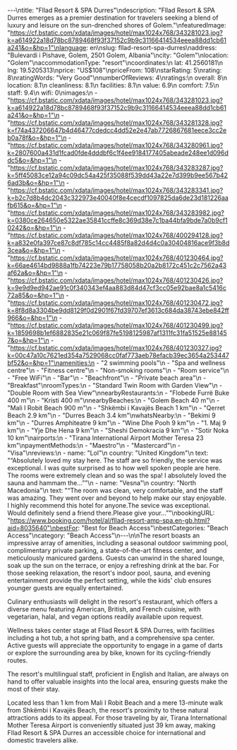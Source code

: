 ---\ntitle: "Fllad Resort & SPA Durres"\ndescription: "Fllad Resort & SPA Durres emerges as a premier destination for travelers seeking a blend of luxury and leisure on the sun-drenched shores of Golem."\nfeaturedImage: "https://cf.bstatic.com/xdata/images/hotel/max1024x768/343281023.jpg?k=a614922a18d78bc8789468f93f37152c9b9c31166414534eeea88dd1cb61a241&o=&hp=1"\nlanguage: en\nslug: fllad-resort-spa-durres\naddress: "Bulevardi i Pishave, Golem, 2501 Golem, Albania"\ncity: "Golem"\nlocation: "Golem"\naccommodationType: "resort"\ncoordinates:\n  lat: 41.2560181\n  lng: 19.5205313\nprice: "US$108"\npriceFrom: 108\nstarRating: 5\nrating: 8\nratingWords: "Very Good"\nnumberOfReviews: 4\nratings:\n  overall: 8\n  location: 8.1\n  cleanliness: 8.1\n  facilities: 8.1\n  value: 6.9\n  comfort: 7.5\n  staff: 9.4\n  wifi: 0\nimages:\n  - "https://cf.bstatic.com/xdata/images/hotel/max1024x768/343281023.jpg?k=a614922a18d78bc8789468f93f37152c9b9c31166414534eeea88dd1cb61a241&o=&hp=1"\n  - "https://cf.bstatic.com/xdata/images/hotel/max1024x768/343281328.jpg?k=f74a437206647b4d46477cdedcc4dd52e2e47ab7726867681eece3cc2eb0a78f&o=&hp=1"\n  - "https://cf.bstatic.com/xdata/images/hotel/max1024x768/343280961.jpg?k=2807600a431d1fcad0fde4dddbf6c1f4ee9184177405abeade248ee1d096ddc5&o=&hp=1"\n  - "https://cf.bstatic.com/xdata/images/hotel/max1024x768/343283287.jpg?k=5ff45083ce12a94c09dc54a425f35088f539dd43a22e7d399b9ee567b426ad3b&o=&hp=1"\n  - "https://cf.bstatic.com/xdata/images/hotel/max1024x768/343283341.jpg?k=b2c7d8b4dc2043c322973e40040f8e4cecdf1097825da6de23d181226aafb615&o=&hp=1"\n  - "https://cf.bstatic.com/xdata/images/hotel/max1024x768/343283982.jpg?k=0380ce264650e5322ae35841ccffe8c369d38e7c1ba44bfa9bde7a0b9cf10242&o=&hp=1"\n  - "https://cf.bstatic.com/xdata/images/hotel/max1024x768/400294128.jpg?k=a832e0fa397ce87c8df785c14cc4485f8a82d4d4c0a30404816ace9f3b8d3cea&o=&hp=1"\n  - "https://cf.bstatic.com/xdata/images/hotel/max1024x768/401230464.jpg?k=66ae4614bd9888a1fb74223e79b17758058b20a2b8172c451c2c7562a43af62a&o=&hp=1"\n  - "https://cf.bstatic.com/xdata/images/hotel/max1024x768/401230426.jpg?k=9e9d9ed942ae91c0f340343ef4aa883d84d47cf3cc05e92bae8a1c5416c72a85&o=&hp=1"\n  - "https://cf.bstatic.com/xdata/images/hotel/max1024x768/401230472.jpg?k=8f8d8a3304be9dd8129f0d2901f67fd39707ef3613c684da38743ebe842ff966&o=&hp=1"\n  - "https://cf.bstatic.com/xdata/images/hotel/max1024x768/401230499.jpg?k=1859698b1ef6882835e21c069f87fe5198125987af1311fc31fa51525e881457&o=&hp=1"\n  - "https://cf.bstatic.com/xdata/images/hotel/max1024x768/401230327.jpg?k=00c47a10c7621ed354a7529068cc0faf773aeb78efacb39ec3654a253447bf52&o=&hp=1"\namenities:\n  - "2 swimming pools"\n  - "Spa and wellness centre"\n  - "Fitness centre"\n  - "Non-smoking rooms"\n  - "Room service"\n  - "Free WiFi"\n  - "Bar"\n  - "Beachfront"\n  - "Private beach area"\n  - "Breakfast"\nroomTypes:\n  - "Standard Twin Room with Garden View"\n  - "Double Room with Sea View"\nnearbyRestaurants:\n  - "Flobede Furrë Buke 400 m"\n  - "Kristi 400 m"\nnearbyBeaches:\n  - "Golem Beach 40 m"\n  - "Mali I Robit Beach 900 m"\n  - "Shkëmbi i Kavajës Beach 1 km"\n  - "Qerret Beach 2.9 km"\n  - "Durres Beach 3.4 km"\nwhatsNearby:\n  - "Bekimi 9 km"\n  - "Durres Amphiteatre 9 km"\n  - "Wine Dhe Pooh 9 km"\n  - "1. Maj 9 km"\n  - "Yje Dhe Hena 9 km"\n  - "Sheshi Demokracia 9 km"\n  - "Sotir Noka 10 km"\nairports:\n  - "Tirana International Airport Mother Teresa 23 km"\npaymentMethods:\n  - "Maestro"\n  - "Mastercard"\n  - "Visa"\nreviews:\n  - name: "Lol"\n    country: "United Kingdom"\n    text: "“Absolutely loved my stay here. The staff are so friendly, the service was exceptional. I was quite surprised as to how well spoken people are here. The rooms were extremely clean and so was the spa! I absolutely loved the sauna and hammam the...”"\n  - name: "Vesna"\n    country: "North Macedonia"\n    text: "“The room was clean, very comfortable, and the staff was amazing. They went over and beyond to help make our stay enjoyable. I highly recommend this hotel for anyone.The sevice was exceptional. Would definitely send a friend there.Please give your...”"\nbookingURL: "https://www.booking.com/hotel/al/fllad-resort-amp-spa.en-gb.html?aid=8035640"\nbestFor: "Best for Beach Access"\nbestCategories: "Beach Access"\ncategory: "Beach Access"\n---\n\nThe resort boasts an impressive array of amenities, including a seasonal outdoor swimming pool, complimentary private parking, a state-of-the-art fitness center, and meticulously manicured gardens. Guests can unwind in the shared lounge, soak up the sun on the terrace, or enjoy a refreshing drink at the bar. For those seeking relaxation, the resort's indoor pool, sauna, and evening entertainment provide the perfect setting, while the kids' club ensures younger guests are equally entertained.

Culinary enthusiasts will delight in the resort's restaurant, which offers a diverse menu featuring American, British, and French cuisine, with vegetarian, halal, and vegan options readily available upon request.

Wellness takes center stage at Fllad Resort & SPA Durres, with facilities including a hot tub, a hot spring bath, and a comprehensive spa center. Active guests will appreciate the opportunity to engage in a game of darts or explore the surrounding area by bike, known for its cycling-friendly routes.

The resort's multilingual staff, proficient in English and Italian, are always on hand to offer valuable insights into the local area, ensuring guests make the most of their stay.

Located less than 1 km from Mali I Robit Beach and a mere 13-minute walk from Shkëmbi i Kavajës Beach, the resort's proximity to these natural attractions adds to its appeal. For those traveling by air, Tirana International Mother Teresa Airport is conveniently situated just 39 km away, making Fllad Resort & SPA Durres an accessible choice for international and domestic travelers alike.